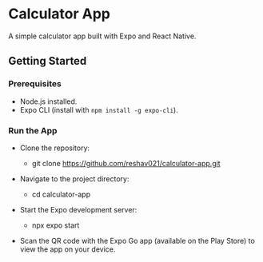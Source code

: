 # Calculator App

A simple calculator app built with Expo and React Native.

## Getting Started

### Prerequisites

- Node.js installed.
- Expo CLI (install with `npm install -g expo-cli`).

### Run the App

- Clone the repository:
  - git clone https://github.com/reshav021/calculator-app.git

- Navigate to the project directory:
  - cd calculator-app

- Start the Expo development server:
  - npx expo start

- Scan the QR code with the Expo Go app (available on the Play Store) to view the app on your device.
